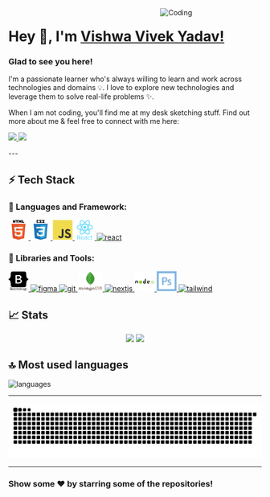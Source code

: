 <img src="https://www.wingstechsolutions.com/wp-content/uploads/2022/03/full-stack-development.gif" width="40%" alt="Coding" align="right"/>


<p width="60%" align="left">
	<h1>Hey 👋, I'm <a href="https://github.com/Vishwa9011/">Vishwa Vivek Yadav!</a></h1>

### Glad to see you here! &nbsp; 
<!-- ![](https://visitor-badge.glitch.me/badge?page_id=iampavangandhi.iampavangandhi&style=flat-square&color=0088cc) -->
<p>
I'm a passionate learner who's always willing to learn and work across technologies and domains 💡. I love to explore new technologies and leverage them to solve real-life problems ✨.

When I am not coding, you'll find me at my desk sketching stuff. Find out more about me & feel free to connect with me here:
</p>
<p align="left">
	<a href="https://linkedin.com/in/vishwa-vivek-yadav-28a501240">
		<img src="https://img.shields.io/badge/LinkedIn-0077B5?style=for-the-badge&logo=linkedin&logoColor=white" />
	</a>
        <a href="mailto:vishwa842301@gmail.com">
		<img src="https://img.shields.io/badge/Gmail-D14836?style=for-the-badge&logo=gmail&logoColor=white" />
	</a>
</p>
</p>
---

## ⚡ Tech Stack

### 🚀 Languages and Framework:
<p align='left'>
	<a href="https://www.w3.org/html/" target="_blank" rel="noreferrer">
          <img src="https://raw.githubusercontent.com/devicons/devicon/master/icons/html5/html5-original-wordmark.svg"
               alt="html5" width="40" height="40" />
     	</a>
    	 <a href="https://www.w3schools.com/css/" target="_blank" rel="noreferrer">
          <img src="https://raw.githubusercontent.com/devicons/devicon/master/icons/css3/css3-original-wordmark.svg"
               alt="css3" width="40" height="40" />
    	 </a>
	 <a href="https://developer.mozilla.org/en-US/docs/Web/JavaScript" target="_blank" rel="noreferrer">
          <img src="https://raw.githubusercontent.com/devicons/devicon/master/icons/javascript/javascript-original.svg"
               alt="javascript" width="40" height="40" />
    	 </a>
	<a href="https://reactjs.org/" target="_blank" rel="noreferrer">
          <img src="https://raw.githubusercontent.com/devicons/devicon/master/icons/react/react-original-wordmark.svg"
               alt="react" width="40" height="40" />
    	 </a>
	<a href="https://nextjs.org/" target="_blank" rel="noreferrer">
          <img src="https://cdn.worldvectorlogo.com/logos/nextjs-2.svg" alt="react" width="40" height="40" />
    	 </a>
</p>

### 🧩 Libraries and Tools:
<p align='left'>
     <a href="https://getbootstrap.com" target="_blank" rel="noreferrer">
          <img src="https://raw.githubusercontent.com/devicons/devicon/master/icons/bootstrap/bootstrap-plain-wordmark.svg"
               alt="bootstrap" width="40" height="40" />
     </a>
     <a href="https://www.figma.com/" target="_blank" rel="noreferrer">
          <img src="https://www.vectorlogo.zone/logos/figma/figma-icon.svg" alt="figma" width="40" height="40" />
     </a>
     <a href="https://git-scm.com/" target="_blank" rel="noreferrer">
          <img src="https://www.vectorlogo.zone/logos/git-scm/git-scm-icon.svg" alt="git" width="40" height="40" />
     </a>
     <a href="https://www.mongodb.com/" target="_blank" rel="noreferrer">
          <img src="https://raw.githubusercontent.com/devicons/devicon/master/icons/mongodb/mongodb-original-wordmark.svg"
               alt="mongodb" width="50" height="40" />
     </a>
     <a href="https://code.visualstudio.com/" target="_blank" rel="noreferrer">
          <img src="https://cdn.freebiesupply.com/logos/thumbs/2x/visual-studio-code-logo.png" alt="nextjs" width="40" height="40" />
     </a>
     <a href="https://nodejs.org" target="_blank" rel="noreferrer">
          <img src="https://raw.githubusercontent.com/devicons/devicon/master/icons/nodejs/nodejs-original-wordmark.svg"
               alt="nodejs" width="40" height="40" />
     </a>
     <a href="https://www.photoshop.com/en" target="_blank" rel="noreferrer">
          <img src="https://raw.githubusercontent.com/devicons/devicon/master/icons/photoshop/photoshop-line.svg"
               alt="photoshop" width="40" height="40" />
     </a>
     <a href="https://tailwindcss.com/" target="_blank" rel="noreferrer">
          <img src="https://www.vectorlogo.zone/logos/tailwindcss/tailwindcss-icon.svg" alt="tailwind" width="40"
               height="40" />
     </a>
</p>

## 📈 Stats
<p align="center">
  <img width="48%" src="https://github-readme-stats.vercel.app/api?username=vishwa9011&show_icons=true&hide_border=true&theme=radical" />
  <img width="48%" src="https://github-readme-streak-stats.herokuapp.com/?user=vishwa9011&hide_border=true&theme=radical" />
</p>


## 🔝 Most used languages

  <img alt="languages" src="https://github-readme-stats.vercel.app/api/top-langs/?username=vishwa9011&layout=compact&hide_border=true&theme=radical" />

---
<p align="center">
   <img src="https://github.com/Asmit2952/Asmit2952/blob/output/github-contribution-grid-snake.svg" alt="snake">
</p>

---

### Show some ❤️ by starring some of the repositories!
